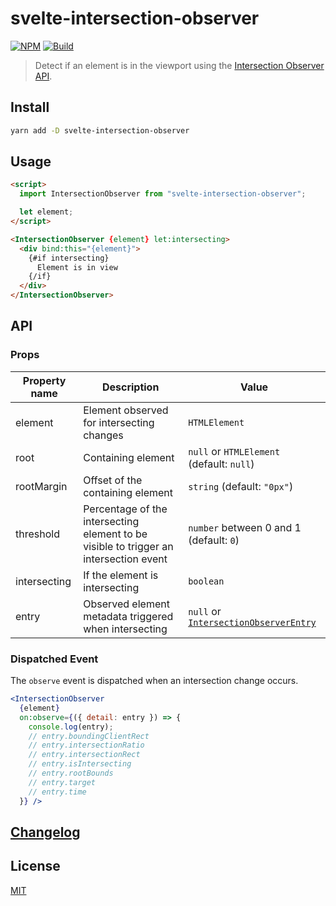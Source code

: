 # svelte-intersection-observer

[![NPM][npm]][npm-url]
[![Build][build]][build-badge]

> Detect if an element is in the viewport using the [Intersection Observer API](https://developer.mozilla.org/en-US/docs/Web/API/IntersectionObserverEntry).

## Install

```bash
yarn add -D svelte-intersection-observer
```

## Usage

```html
<script>
  import IntersectionObserver from "svelte-intersection-observer";

  let element;
</script>

<IntersectionObserver {element} let:intersecting>
  <div bind:this="{element}">
    {#if intersecting}
      Element is in view
    {/if}
  </div>
</IntersectionObserver>
```

## API

### Props

| Property name | Description                                                                           | Value                                                                                                               |
| ------------- | ------------------------------------------------------------------------------------- | ------------------------------------------------------------------------------------------------------------------- |
| element       | Element observed for intersecting changes                                             | `HTMLElement`                                                                                                       |
| root          | Containing element                                                                    | `null` or `HTMLElement` (default: `null`)                                                                           |
| rootMargin    | Offset of the containing element                                                      | `string` (default: `"0px"`)                                                                                         |
| threshold     | Percentage of the intersecting element to be visible to trigger an intersection event | `number` between 0 and 1 (default: `0`)                                                                             |
| intersecting  | If the element is intersecting                                                        | `boolean`                                                                                                           |
| entry         | Observed element metadata triggered when intersecting                                 | `null` or [`IntersectionObserverEntry`](https://developer.mozilla.org/en-US/docs/Web/API/IntersectionObserverEntry) |

### Dispatched Event

The `observe` event is dispatched when an intersection change occurs.

```jsx
<IntersectionObserver
  {element}
  on:observe={({ detail: entry }) => {
    console.log(entry);
    // entry.boundingClientRect
    // entry.intersectionRatio
    // entry.intersectionRect
    // entry.isIntersecting
    // entry.rootBounds
    // entry.target
    // entry.time
  }} />
```

## [Changelog](CHANGELOG.md)

## License

[MIT](LICENSE)

[npm]: https://img.shields.io/npm/v/svelte-intersection-observer.svg?color=blue
[npm-url]: https://npmjs.com/package/svelte-intersection-observer
[build]: https://travis-ci.com/metonym/svelte-intersection-observer.svg?branch=master
[build-badge]: https://travis-ci.com/metonym/svelte-intersection-observer
